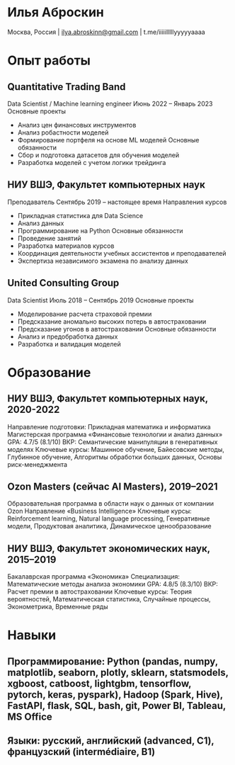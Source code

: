 # Илья Аброскин 
Москва, Россия | ilya.abroskinn@gmail.com | t.me/iiiiilllllyyyyyaaaa 

# Опыт работы
## Quantitative Trading Band
Data Scientist / Machine learning engineer 
Июнь 2022 – Январь 2023
Основные проекты
* Анализ цен финансовых инструментов
* Анализ робастности моделей
* Формирование портфеля на основе ML моделей
Основные обязанности
* Сбор и подготовка датасетов для обучения моделей
* Разработка моделей с учетом логики трейдинга
 
	

## НИУ ВШЭ, Факультет компьютерных наук
Преподаватель
Сентябрь 2019 – настоящее время
Направления курсов
* Прикладная статистика для Data Science
* Анализ данных
* Программирование на Python
Основные обязанности
* Проведение занятий
* Разработка материалов курсов
* Координация деятельности учебных ассистентов и преподавателей
* Экспертиза независимого экзамена по анализу данных
 
	

## United Consulting Group
Data Scientist
Июль 2018 – Сентябрь 2019
Основные проекты
* Моделирование расчета страховой премии
* Предсказание аномально высоких потерь в автостраховании
* Предсказание угонов в автостраховании
Основные обязанности
* Анализ и предобработка данных
* Разработка и валидация моделей
 
# Образование
## НИУ ВШЭ, Факультет компьютерных наук, 2020-2022
Направление подготовки: Прикладная математика и информатика
Магистерская программа «Финансовые технологии и анализ данных»
GPA: 4.7/5 (8.1/10)
ВКР: Семантические манипуляции в генеративных моделях
Ключевые курсы: Машинное обучение, Байесовские методы, Глубинное обучение, Алгоритмы обработки больших данных, Основы риск-менеджмента
 
## Ozon Masters (сейчас AI Masters), 2019–2021
Образовательная программа в области наук о данных от компании Ozon
Направление «Business Intelligence»
Ключевые курсы: Reinforcement learning, Natural language processing, Генеративные модели, Продуктовая аналитика, Динамическое ценообразование
 
## НИУ ВШЭ, Факультет экономических наук, 2015–2019
Бакалаврская программа «Экономика»
Специализация: Математические методы анализа экономики
GPA: 4.8/5 (8.3/10)
ВКР: Расчет премии в автостраховании 
Ключевые курсы: Теория вероятностей, Математическая статистика, Случайные процессы, Эконометрика, Временные ряды
 
# Навыки
## Программирование: Python (pandas, numpy, matplotlib, seaborn, plotly, sklearn, statsmodels, ​​xgboost, catboost, lightgbm, tensorflow, pytorch, keras, pyspark), Hadoop (Spark, Hive), FastAPI, flask, SQL, bash, git, Power BI, Tableau, MS Office
## Языки: русский, английский (advanced, C1), французский (intermédiaire, B1)
